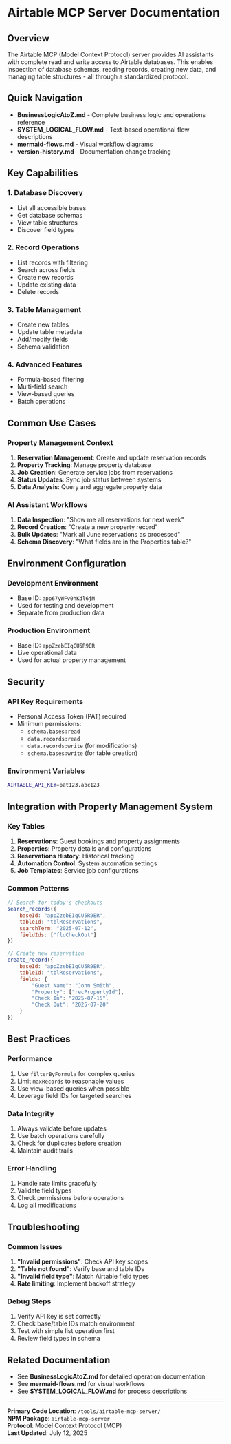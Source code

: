 # Airtable MCP Server Documentation

## Overview

The Airtable MCP (Model Context Protocol) server provides AI assistants with complete read and write access to Airtable databases. This enables inspection of database schemas, reading records, creating new data, and managing table structures - all through a standardized protocol.

## Quick Navigation

- **BusinessLogicAtoZ.md** - Complete business logic and operations reference
- **SYSTEM_LOGICAL_FLOW.md** - Text-based operational flow descriptions
- **mermaid-flows.md** - Visual workflow diagrams
- **version-history.md** - Documentation change tracking

## Key Capabilities

### 1. Database Discovery
- List all accessible bases
- Get database schemas
- View table structures
- Discover field types

### 2. Record Operations
- List records with filtering
- Search across fields
- Create new records
- Update existing data
- Delete records

### 3. Table Management
- Create new tables
- Update table metadata
- Add/modify fields
- Schema validation

### 4. Advanced Features
- Formula-based filtering
- Multi-field search
- View-based queries
- Batch operations

## Common Use Cases

### Property Management Context
1. **Reservation Management**: Create and update reservation records
2. **Property Tracking**: Manage property database
3. **Job Creation**: Generate service jobs from reservations
4. **Status Updates**: Sync job status between systems
5. **Data Analysis**: Query and aggregate property data

### AI Assistant Workflows
1. **Data Inspection**: "Show me all reservations for next week"
2. **Record Creation**: "Create a new property record"
3. **Bulk Updates**: "Mark all June reservations as processed"
4. **Schema Discovery**: "What fields are in the Properties table?"

## Environment Configuration

### Development Environment
- Base ID: `app67yWFv0hKdl6jM`
- Used for testing and development
- Separate from production data

### Production Environment  
- Base ID: `appZzebEIqCU5R9ER`
- Live operational data
- Used for actual property management

## Security

### API Key Requirements
- Personal Access Token (PAT) required
- Minimum permissions:
  - `schema.bases:read`
  - `data.records:read`
  - `data.records:write` (for modifications)
  - `schema.bases:write` (for table creation)

### Environment Variables
```bash
AIRTABLE_API_KEY=pat123.abc123
```

## Integration with Property Management System

### Key Tables
1. **Reservations**: Guest bookings and property assignments
2. **Properties**: Property details and configurations
3. **Reservations History**: Historical tracking
4. **Automation Control**: System automation settings
5. **Job Templates**: Service job configurations

### Common Patterns
```javascript
// Search for today's checkouts
search_records({
    baseId: "appZzebEIqCU5R9ER",
    tableId: "tblReservations", 
    searchTerm: "2025-07-12",
    fieldIds: ["fldCheckOut"]
})

// Create new reservation
create_record({
    baseId: "appZzebEIqCU5R9ER",
    tableId: "tblReservations",
    fields: {
        "Guest Name": "John Smith",
        "Property": ["recPropertyId"],
        "Check In": "2025-07-15",
        "Check Out": "2025-07-20"
    }
})
```

## Best Practices

### Performance
1. Use `filterByFormula` for complex queries
2. Limit `maxRecords` to reasonable values
3. Use view-based queries when possible
4. Leverage field IDs for targeted searches

### Data Integrity
1. Always validate before updates
2. Use batch operations carefully
3. Check for duplicates before creation
4. Maintain audit trails

### Error Handling
1. Handle rate limits gracefully
2. Validate field types
3. Check permissions before operations
4. Log all modifications

## Troubleshooting

### Common Issues
1. **"Invalid permissions"**: Check API key scopes
2. **"Table not found"**: Verify base and table IDs
3. **"Invalid field type"**: Match Airtable field types
4. **Rate limiting**: Implement backoff strategy

### Debug Steps
1. Verify API key is set correctly
2. Check base/table IDs match environment
3. Test with simple list operation first
4. Review field types in schema

## Related Documentation

- See **BusinessLogicAtoZ.md** for detailed operation documentation
- See **mermaid-flows.md** for visual workflows
- See **SYSTEM_LOGICAL_FLOW.md** for process descriptions

---

**Primary Code Location**: `/tools/airtable-mcp-server/`  
**NPM Package**: `airtable-mcp-server`  
**Protocol**: Model Context Protocol (MCP)  
**Last Updated**: July 12, 2025